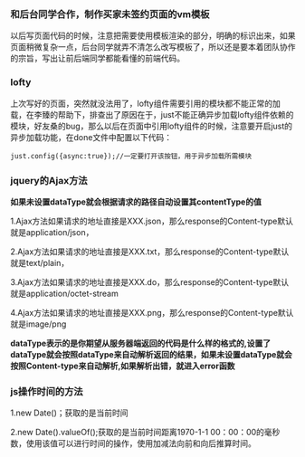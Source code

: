 ### 和后台同学合作，制作买家未签约页面的vm模板

 以后写页面代码的时候，注意把需要使用模板渲染的部分，明确的标识出来，如果页面稍微复杂一点，后台同学就弄不清怎么改写模板了，所以还是要本着团队协作的宗旨，写出让前后端同学都能看懂的前端代码。
 
### lofty

  上次写好的页面，突然就没法用了，lofty组件需要引用的模块都不能正常的加载，在李臻的帮助下，排查出了原因在于，just不能正确异步加载lofty组件依赖的模块，好友桑的bug，那么以后在页面中引用lofty组件的时候，注意要开启just的异步加载功能，在done文件中配置以下代码：
  
    
	just.config({async:true});//一定要打开该按钮，用于异步加载所需模块
	
### jquery的Ajax方法

**如果未设置dataType就会根据请求的路径自动设置其contentType的值**

1.Ajax方法如果请求的地址直接是XXX.json，那么response的Content-type默认就是application/json，

2.Ajax方法如果请求的地址直接是XXX.txt，那么response的Content-type默认就是text/plain，

3.Ajax方法如果请求的地址直接是XXX.do，那么response的Content-type默认就是application/octet-stream

4.Ajax方法如果请求的地址直接是XXX.png，那么response的Content-type默认就是image/png

**dataType表示的是你期望从服务器端返回的代码是什么样的格式的,设置了dataType就会按照dataType来自动解析返回的结果，如果未设置dataType就会按照Content-type来自动解析,如果解析出错，就进入error函数**


	
### js操作时间的方法

1.new Date()；获取的是当前时间

2.new Date().valueOf();获取的是当前时间距离1970-1-1 00：00：00的毫秒数，使用该值可以进行时间的操作，使用加减法向前和向后推算时间。 

